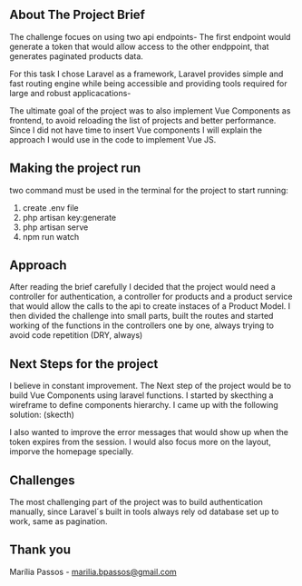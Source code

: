 ## About The Project Brief

The challenge focues on using two api endpoints- The first endpoint would generate a token that would allow access to the other endppoint, that generates paginated products data. 

For this task I chose Laravel as a framework, Laravel provides simple and fast routing engine while being accessible and providing tools required for large and robust applicacations- 

The ultimate goal of the project was to also implement Vue Components as frontend, to avoid reloading the list of projects and better performance. Since I did not have time to insert Vue components I will explain the approach I would use in the code to implement Vue JS.

## Making the project run

two command must be used in the terminal for the project to start running:
1. create .env file 
2. php artisan key:generate
3. php artisan serve
4. npm run watch

## Approach

After reading the brief carefully I decided that the  project would need a controller for authentication, a controller for products and a product service that would allow the calls to the api to create instaces of a Product Model. I then divided the challenge into small parts, built the routes and started working of the functions in the controllers one by one, always trying to avoid code repetition (DRY, always)

## Next Steps for the project

I believe in constant improvement. The Next step of the project would be to build Vue Components using laravel functions. I started by skecthing a wireframe to define components hierarchy. I came up with the following solution:
(skecth)

I also wanted to improve the error messages that would show up when the token expires from the session. I would also focus more on the layout, imporve the homepage specially. 

## Challenges

The most challenging part of the project was to build authentication manually, since Laravel´s built in tools always rely od database set up to work, same as pagination.

## Thank you

Marília Passos - marilia.bpassos@gmail.com
